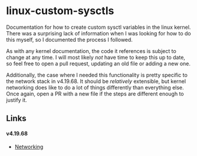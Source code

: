 # linux-custom-sysctls
Documentation for how to create custom sysctl variables in the linux kernel. There was a surprising lack of information when I was looking for how to do this myself, so I documented the process I followed.

As with any kernel documentation, the code it references is subject to change at any time. I will most likely _not_ have time to keep this up to date, so feel free to open a pull request, updating an old file or adding a new one.

Additionally, the case where I needed this functionality is pretty specific to the network stack in v4.19.68. It should be _relatively_ extensible, but kernel networking does like to do a lot of things differently than everything else. Once again, open a PR with a new file if the steps are different enough to justify it.

## Links
#### v4.19.68
* [Networking](sysctl-net-v4.19.68.md)
